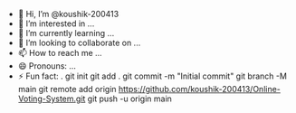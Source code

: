 - 👋 Hi, I’m @koushik-200413
- 👀 I’m interested in ...
- 🌱 I’m currently learning ...
- 💞️ I’m looking to collaborate on ...
- 📫 How to reach me ...
- 😄 Pronouns: ...
- ⚡ Fun fact: .
git init
git add .
git commit -m "Initial commit"
git branch -M main
git remote add origin https://github.com/koushik-200413/Online-Voting-System.git
git push -u origin main
